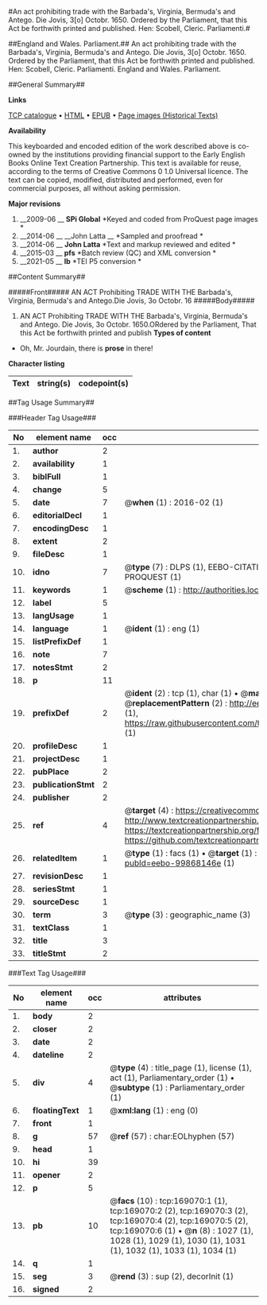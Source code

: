 #An act prohibiting trade with the Barbada's, Virginia, Bermuda's and Antego. Die Jovis, 3[o] Octobr. 1650. Ordered by the Parliament, that this Act be forthwith printed and published. Hen: Scobell, Cleric. Parliamenti.#

##England and Wales. Parliament.##
An act prohibiting trade with the Barbada's, Virginia, Bermuda's and Antego. Die Jovis, 3[o] Octobr. 1650. Ordered by the Parliament, that this Act be forthwith printed and published. Hen: Scobell, Cleric. Parliamenti.
England and Wales. Parliament.

##General Summary##

**Links**

[TCP catalogue](http://www.ota.ox.ac.uk/tcp/)  • 
[HTML](http://tei.it.ox.ac.uk/tcp/Texts-HTML/free/A74/A74392.html)  • 
[EPUB](http://tei.it.ox.ac.uk/tcp/Texts-EPUB/free/A74/A74392.epub) • 
[Page images (Historical Texts)](https://historicaltexts.jisc.ac.uk/eebo-99868146e)

**Availability**

This keyboarded and encoded edition of the work described above is co-owned by the
    institutions providing financial support to the Early English Books Online Text Creation
    Partnership. This text is available for reuse, according to the terms of  Creative Commons 0 1.0 Universal
    licence. The text can be copied, modified, distributed and performed, even for commercial
    purposes, all without asking permission.

**Major revisions**

1. __2009-06 __ __SPi Global__ *Keyed and coded from ProQuest page images *
1. __2014-06 __ __John Latta __ *Sampled and proofread *
1. __2014-06 __ __John Latta__ *Text and markup reviewed and edited *
1. __2015-03 __ __pfs__ *Batch review (QC) and XML conversion *
1. __2021-05 __ __lb__ *TEI P5 conversion *

##Content Summary##

#####Front#####
AN ACT Prohibiting TRADE WITH THE Barbada's, Virginia, Bermuda's and Antego.Die Jovis, 3o Octobr. 16
#####Body#####

1. AN ACT Prohibiting TRADE WITH THE Barbada's, Virginia, Bermuda's and Antego.
Die Jovis, 3o Octobr. 1650.ORdered by the Parliament, That this Act be forthwith printed and publish
**Types of content**

  * Oh, Mr. Jourdain, there is **prose** in there!

**Character listing**


|Text|string(s)|codepoint(s)|
|---|---|---|

##Tag Usage Summary##

###Header Tag Usage###

|No|element name|occ|attributes|
|---|---|---|---|
|1.|__author__|2||
|2.|__availability__|1||
|3.|__biblFull__|1||
|4.|__change__|5||
|5.|__date__|7| @__when__ (1) : 2016-02 (1)|
|6.|__editorialDecl__|1||
|7.|__encodingDesc__|1||
|8.|__extent__|2||
|9.|__fileDesc__|1||
|10.|__idno__|7| @__type__ (7) : DLPS (1), EEBO-CITATION (1), VID (1), EEBO-PROQUEST (1), STC (2), PROQUEST (1)|
|11.|__keywords__|1| @__scheme__ (1) : http://authorities.loc.gov/ (1)|
|12.|__label__|5||
|13.|__langUsage__|1||
|14.|__language__|1| @__ident__ (1) : eng (1)|
|15.|__listPrefixDef__|1||
|16.|__note__|7||
|17.|__notesStmt__|2||
|18.|__p__|11||
|19.|__prefixDef__|2| @__ident__ (2) : tcp (1), char (1)  •  @__matchPattern__ (2) : ([0-9\-]+):([0-9IVX]+) (1), (.+) (1)  •  @__replacementPattern__ (2) : http://eebo.chadwyck.com/downloadtiff?vid=$1&page=$2 (1), https://raw.githubusercontent.com/textcreationpartnership/Texts/master/tcpchars.xml#$1 (1)|
|20.|__profileDesc__|1||
|21.|__projectDesc__|1||
|22.|__pubPlace__|2||
|23.|__publicationStmt__|2||
|24.|__publisher__|2||
|25.|__ref__|4| @__target__ (4) : https://creativecommons.org/publicdomain/zero/1.0/ (1), http://www.textcreationpartnership.org/docs/. (1), https://textcreationpartnership.org/faq/#faq05 (1), https://github.com/textcreationpartnership (1)|
|26.|__relatedItem__|1| @__type__ (1) : facs (1)  •  @__target__ (1) : https://data.historicaltexts.jisc.ac.uk/view?pubId=eebo-99868146e (1)|
|27.|__revisionDesc__|1||
|28.|__seriesStmt__|1||
|29.|__sourceDesc__|1||
|30.|__term__|3| @__type__ (3) : geographic_name (3)|
|31.|__textClass__|1||
|32.|__title__|3||
|33.|__titleStmt__|2||


###Text Tag Usage###

|No|element name|occ|attributes|
|---|---|---|---|
|1.|__body__|2||
|2.|__closer__|2||
|3.|__date__|2||
|4.|__dateline__|2||
|5.|__div__|4| @__type__ (4) : title_page (1), license (1), act (1), Parliamentary_order (1)  •  @__subtype__ (1) : Parliamentary_order (1)|
|6.|__floatingText__|1| @__xml:lang__ (1) : eng (0)|
|7.|__front__|1||
|8.|__g__|57| @__ref__ (57) : char:EOLhyphen (57)|
|9.|__head__|1||
|10.|__hi__|39||
|11.|__opener__|2||
|12.|__p__|5||
|13.|__pb__|10| @__facs__ (10) : tcp:169070:1 (1), tcp:169070:2 (2), tcp:169070:3 (2), tcp:169070:4 (2), tcp:169070:5 (2), tcp:169070:6 (1)  •  @__n__ (8) : 1027 (1), 1028 (1), 1029 (1), 1030 (1), 1031 (1), 1032 (1), 1033 (1), 1034 (1)|
|14.|__q__|1||
|15.|__seg__|3| @__rend__ (3) : sup (2), decorInit (1)|
|16.|__signed__|2||
